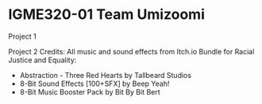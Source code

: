 # IGME320-01 Team Umizoomi
Project 1


Project 2
Credits:
All music and sound effects from Itch.io Bundle for Racial Justice and Equality:
- Abstraction - Three Red Hearts by Tallbeard Studios
- 8-Bit Sound Effects [100+SFX] by Beep Yeah!
- 8-Bit Music Booster Pack by Bit By Bit Bert
